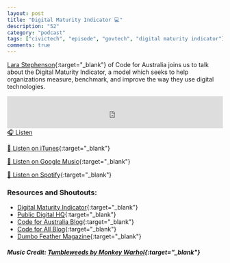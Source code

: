 ```yaml
---
layout: post
title: "Digital Maturity Indicator 💻"
description: "52"
category: "podcast"
tags: ["civictech", "episode", "govtech", "digital maturity indicator"]
comments: true
---
```


[Lara Stephenson](https://twitter.com/Lara_makes){:target="_blank"} of Code for Australia joins us to talk about the Digital Maturity Indicator, a model which seeks to help organizations measure, benchmark, and improve the way they use digital technologies.

<iframe width="100%" height="75" scrolling="no" frameborder="no" allow="autoplay" src="https://w.soundcloud.com/player/?url=https%3A//api.soundcloud.com/tracks/955789372%3Fsecret_token%3Ds-HCeiXSp4oxc&color=%23ff5500&auto_play=false&hide_related=false&show_comments=true&show_user=true&show_reposts=false&show_teaser=true&visual=true"></iframe>
<a href="https://soundcloud.com/user-227289754/52-digital-maturity-indicator/" target="_blank">🎧 Listen</a>

[📱 Listen on iTunes](https://itunes.apple.com/us/podcast/civic-tech-chat/id1350640468?mt=2){:target="_blank"}

[📱 Listen on Google Music](https://play.google.com/music/listen?u=0#/ps/I2inksjzzzmbxhg5wbojr624doa){:target="_blank"}

[📱 Listen on Spotify](https://open.spotify.com/show/1kbwPAi4thGOU43xFkehgT){:target="_blank"}

### Resources and Shoutouts:
- [Digital Maturity Indicator](https://codeforaustralia.org/digital-maturity-indicator/){:target="_blank"}
- [Public Digital HQ](https://twitter.com/PublicDigitalHQ){:target="_blank"}
- [Code for Australia Blog](https://blog.codeforaustralia.org/){:target="_blank"}
- [Code for All Blog](https://medium.com/code-for-all){:target="_blank"}
- [Dumbo Feather Magazine](https://www.dumbofeather.com/){:target="_blank"}

##### Music Credit: [Tumbleweeds by Monkey Warhol](http://freemusicarchive.org/music/Monkey_Warhol/Lonely_Hearts_Challenge/Monkey_Warhol_-_Tumbleweeds){:target="_blank"}
